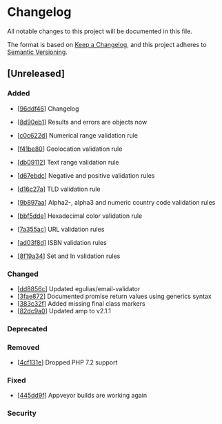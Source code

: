 # Changelog

All notable changes to this project will be documented in this file.

The format is based on [Keep a Changelog](https://keepachangelog.com/en/1.0.0/),
and this project adheres to [Semantic Versioning](https://semver.org/spec/v2.0.0.html).

## [Unreleased]

### Added

- [[96ddf46](https://github.com/HarmonyIO/Validation/commit/96ddf46ee6bccef0e7f0e47415ae0bc8bb48c373)] Changelog
- [[8d90eb1](https://github.com/HarmonyIO/Validation/commit/8d90eb1081efd53496d71e2734f3e9ab0e4a9f52)] Results and errors are objects now

- [[c0c622d](https://github.com/HarmonyIO/Validation/commit/c0c622d70c9fa26202c9248b3b0d4bf57b1558c4)] Numerical range validation rule
- [[f41be80](https://github.com/HarmonyIO/Validation/commit/f41be80862f1b7e69adb429f1cfa38028339b1c4)] Geolocation validation rule
- [[db09112](https://github.com/HarmonyIO/Validation/commit/db09112bf037b12c83167090e42fe525568862d7)] Text range validation rule
- [[d67ebdc](https://github.com/HarmonyIO/Validation/commit/d67ebdc1277c84e46a893394967e38f47a14365c)] Negative and positive validation rules
- [[d16c27a](https://github.com/HarmonyIO/Validation/commit/d16c27a99d0d8bfad34175737112ba64cb7cfab1)] TLD validation rule
- [[9b897aa](https://github.com/HarmonyIO/Validation/commit/9b897aa6dfc71aa9832394e7c21ff55e2a8e49de)] Alpha2-, alpha3 and numeric country code validation rules
- [[bbf5dde](https://github.com/HarmonyIO/Validation/commit/650a1498709a63209411179f4534495783344570)] Hexadecimal color validation rule
- [[7a355ac](https://github.com/HarmonyIO/Validation/commit/7a355ac642ad5136f9edf894a99debe7345cda62)] URL validation rules
- [[ad03f8d](https://github.com/HarmonyIO/Validation/commit/ad03f8d3d6ad5753bf51e696a84c43e71f820f20)] ISBN validation rules
- [[8f19a34](https://github.com/HarmonyIO/Validation/commit/8f19a34ae253e987b4e8e9e413d2099e35cb5ede)] Set and In validation rules

### Changed

- [[dd8856c](https://github.com/HarmonyIO/Validation/commit/dd8856cd84ba2686437684c5bfbed15e03c1ef41)] Updated egulias/email-validator
- [[3fae872](https://github.com/HarmonyIO/Validation/commit/3fae872109fa6d40306feadcd9a043a3a1512add)] Documented promise return values using generics syntax
- [[383c32f](https://github.com/HarmonyIO/Validation/commit/383c32fa1fe21bb1cfc5a96a97a729991e9235c4)] Added missing final class markers
- [[82dc9a0](https://github.com/HarmonyIO/Validation/commit/82dc9a007ca5d6a7fae4698dc9f941491a7eed48)] Updated amp to v2.1.1

### Deprecated

### Removed

- [[4cf131e](https://github.com/HarmonyIO/Validation/commit/4cf131e408bc543393ae7a664d794ef9eeba0450)] Dropped PHP 7.2 support

### Fixed

- [[445dd9f](https://github.com/HarmonyIO/Validation/commit/445dd9ff1b6a85f433170e45d026d49e130d3386)] Appveyor builds are working again

### Security
